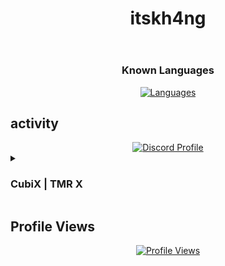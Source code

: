 
<header><h1>itskh4ng</h1></header>






<div align="center">
  <h3>Known Languages</h3>
  <a href="https://skillicons.dev">
    <img src="https://skillicons.dev/icons?i=html,css,js,cpp,php" alt="Languages" />
  </a>
</div>



## activity

<div align="center">
  <a href="https://discord.com/users/1049145878801293473">
    <img src="https://lanyard.cnrad.dev/api/1049145878801293473" alt="Discord Profile"/>
  </a>
</div>
<details>
    <summary><h3>CubiX | TMR X</h3></summary>
    <br />
    <div align="center">
        <table style="width:100%; border: 0;">
            <tr>
                <td valign="top" width="50%" align="center">
                    <img src="https://raw.githubusercontent.com/itskh4ng/icons/main/logo2.png" alt="Discord Server Stats" style="width:80%; max-width:300px;" />
                    <p>Join our server and become part of the community!</p>
                    <a href="https://discord.gg/cubix">
                        <img src="https://img.shields.io/discord/1031282233882988695?label=Join%20our%20Discord&logo=discord&style=for-the-badge" alt="Discord Invite Link" />
                    </a>
                </td>
                <td valign="top" width="50%" align="center">
                    <img src="https://raw.githubusercontent.com/itskh4ng/icons/refs/heads/main/tmrx.png" alt="TMRX" style="width:80%; max-width:300px;" />
                </td>
            </tr>
        </table>
    </div>
</details>



## Profile Views

<div align="center">
  <a href="https://u8views.com/github/itskh4ng">
    <img src="https://u8views.com/api/v1/github/profiles/172219391/views/day-week-month-total-count.svg" alt="Profile Views"/>
  </a>
</div>


